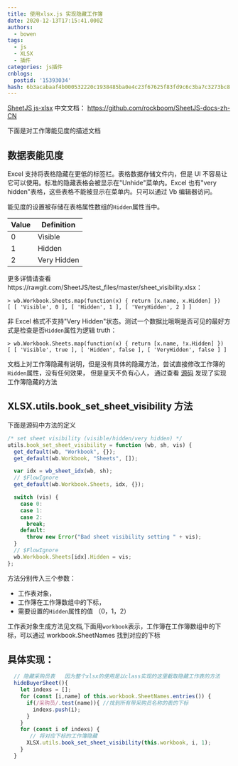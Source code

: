 ```yaml
---
title: 使用xlsx.js 实现隐藏工作簿
date: 2020-12-13T17:15:41.000Z
authors:
  - bowen
tags:
  - js
  - XLSX
  - 插件
categories: js插件
cnblogs:
  postid: '15393034'
hash: 6b3acabaaf4b000532220c1938485ba0e4c23f67625f83fd9c6c3ba7c3273bc8
---
```


[SheetJS js-xlsx](http://sheetjs.com/) 中文文档： https://github.com/rockboom/SheetJS-docs-zh-CN

下面是对工作簿能见度的描述文档

## 数据表能见度

Excel 支持将表格隐藏在更低的标签栏。表格数据存储文件内，但是 UI 不容易让它可以使用。标准的隐藏表格会被显示在"Unhide"菜单内。Excel 也有"very hidden"表格，这些表格不能被显示在菜单内。只可以通过 Vb 编辑器访问。

能见度的设置被存储在表格属性数组的`Hidden`属性当中。

| Value | Definition  |
| ----- | ----------- |
| 0     | Visible     |
| 1     | Hidden      |
| 2     | Very Hidden |

更多详情请查看https://rawgit.com/SheetJS/test_files/master/sheet_visibility.xlsx：

```
> wb.Workbook.Sheets.map(function(x) { return [x.name, x.Hidden] })
[ [ 'Visible', 0 ], [ 'Hidden', 1 ], [ 'VeryHidden', 2 ] ]
```

非 Excel 格式不支持"Very Hidden"状态。测试一个数据比哦啊是否可见的最好方式是检查是否`Hidden`属性为逻辑 truth：

```
> wb.Workbook.Sheets.map(function(x) { return [x.name, !x.Hidden] })
[ [ 'Visible', true ], [ 'Hidden', false ], [ 'VeryHidden', false ] ]
```

文档上对工作簿隐藏有说明，但是没有具体的隐藏方法，尝试直接修改工作簿的`Hidden`属性，没有任何效果， 但是皇天不负有心人， 通过查看 [源码](https://github.com/SheetJS/sheetjs/blob/master/xlsx.js) 发现了实现工作簿隐藏的方法

## XLSX.utils.book_set_sheet_visibility 方法

下面是源码中方法的定义

```js
/* set sheet visibility (visible/hidden/very hidden) */
utils.book_set_sheet_visibility = function (wb, sh, vis) {
  get_default(wb, "Workbook", {});
  get_default(wb.Workbook, "Sheets", []);

  var idx = wb_sheet_idx(wb, sh);
  // $FlowIgnore
  get_default(wb.Workbook.Sheets, idx, {});

  switch (vis) {
    case 0:
    case 1:
    case 2:
      break;
    default:
      throw new Error("Bad sheet visibility setting " + vis);
  }
  // $FlowIgnore
  wb.Workbook.Sheets[idx].Hidden = vis;
};
```

方法分别传入三个参数：

- 工作表对象，
- 工作簿在工作簿数组中的下标，
- 需要设置的`Hidden`属性的值 （0，1，2）

工作表对象生成方法见文档,下面用`workbook`表示，工作簿在工作簿数组中的下标，可以通过 workbook.SheetNames 找到对应的下标

## 具体实现：

```js
  // 隐藏采购员表   因为整个xlsx的使用是以class实现的这里截取隐藏工作表的方法
  hideBuyerSheet(){
    let indexs = [];
    for (const [i,name] of this.workbook.SheetNames.entries()) {
      if(/采购员/.test(name)){ //找到所有带采购员名称的表的下标
        indexs.push(i);
      }
    }
    for (const i of indexs) {
       // 将对应下标的工作簿隐藏
      XLSX.utils.book_set_sheet_visibility(this.workbook, i, 1);
    }
  }
```
